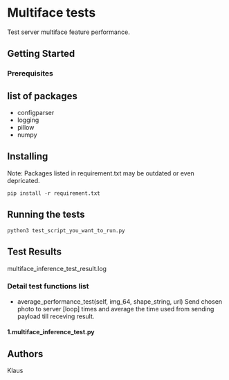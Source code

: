 # Multiface tests

Test server multiface feature performance. 

## Getting Started

### Prerequisites
## list of packages
- configparser
- logging
- pillow 
- numpy

## Installing

Note: Packages listed in requirement.txt may be outdated or even depricated.

```
pip install -r requirement.txt
```

## Running the tests

```
python3 test_script_you_want_to_run.py
```

## Test Results

multiface_inference_test_result.log

### Detail test functions list
- average_performance_test(self, img_64, shape_string, url)
Send chosen photo to server [loop] times and average the time used from sending payload till receving result. 


#### 1.multiface_inference_test.py


## Authors

Klaus